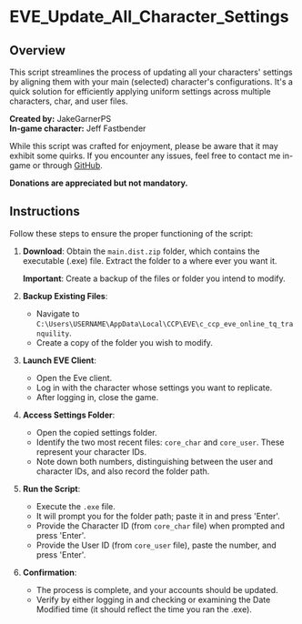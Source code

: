 # EVE_Update_All_Character_Settings

## Overview

This script streamlines the process of updating all your characters' settings by aligning them with your main (selected) character's configurations. It's a quick solution for efficiently applying uniform settings across multiple characters, char, and user files.

**Created by:** JakeGarnerPS  
**In-game character:** Jeff Fastbender

While this script was crafted for enjoyment, please be aware that it may exhibit some quirks. If you encounter any issues, feel free to contact me in-game or through [GitHub](https://github.com).

**Donations are appreciated but not mandatory.**

## Instructions

Follow these steps to ensure the proper functioning of the script:

1. **Download**: Obtain the `main.dist.zip` folder, which contains the executable (.exe) file. Extract the folder to a where ever you want it.

   **Important**: Create a backup of the files or folder you intend to modify.

2. **Backup Existing Files**:
   - Navigate to `C:\Users\USERNAME\AppData\Local\CCP\EVE\c_ccp_eve_online_tq_tranquility`.
   - Create a copy of the folder you wish to modify.

3. **Launch EVE Client**:
   - Open the Eve client.
   - Log in with the character whose settings you want to replicate.
   - After logging in, close the game.

4. **Access Settings Folder**:
   - Open the copied settings folder.
   - Identify the two most recent files: `core_char` and `core_user`. These represent your character IDs.
   - Note down both numbers, distinguishing between the user and character IDs, and also record the folder path.

5. **Run the Script**:
   - Execute the `.exe` file.
   - It will prompt you for the folder path; paste it in and press 'Enter'.
   - Provide the Character ID (from `core_char` file) when prompted and press 'Enter'.
   - Provide the User ID (from `core_user` file), paste the number, and press 'Enter'.

6. **Confirmation**:
   - The process is complete, and your accounts should be updated.
   - Verify by either logging in and checking or examining the Date Modified time (it should reflect the time you ran the .exe).
